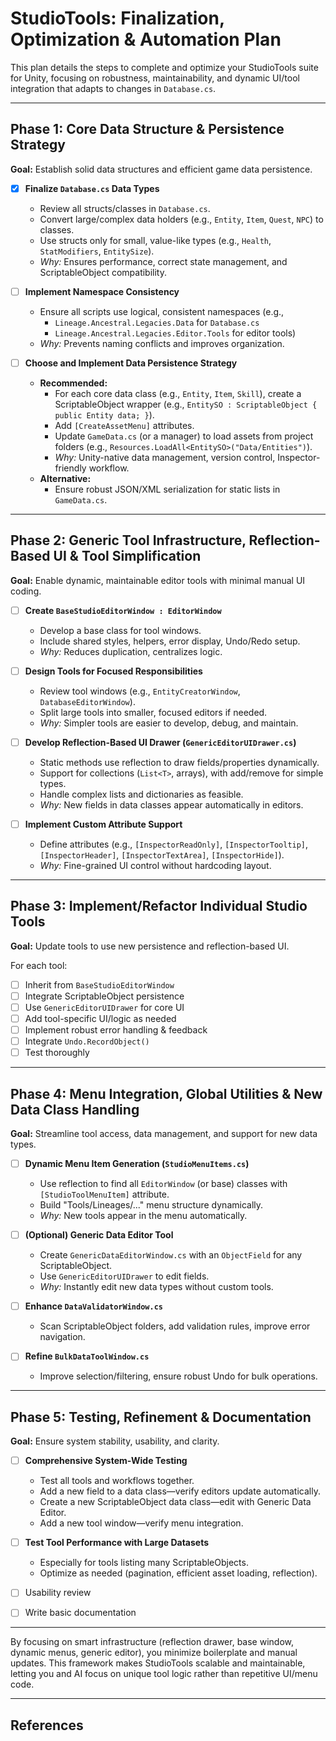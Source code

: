 # StudioTools: Finalization, Optimization & Automation Plan

This plan details the steps to complete and optimize your StudioTools suite for Unity, focusing on robustness, maintainability, and dynamic UI/tool integration that adapts to changes in `Database.cs`.

---

## Phase 1: Core Data Structure & Persistence Strategy

**Goal:** Establish solid data structures and efficient game data persistence.

- [x] **Finalize `Database.cs` Data Types**  
    - Review all structs/classes in `Database.cs`.  
    - Convert large/complex data holders (e.g., `Entity`, `Item`, `Quest`, `NPC`) to classes.  
    - Use structs only for small, value-like types (e.g., `Health`, `StatModifiers`, `EntitySize`).  
    - *Why:* Ensures performance, correct state management, and ScriptableObject compatibility.

- [ ] **Implement Namespace Consistency**  
    - Ensure all scripts use logical, consistent namespaces (e.g.,  
        - `Lineage.Ancestral.Legacies.Data` for `Database.cs`  
        - `Lineage.Ancestral.Legacies.Editor.Tools` for editor tools)  
    - *Why:* Prevents naming conflicts and improves organization.

- [ ] **Choose and Implement Data Persistence Strategy**  
    - **Recommended:**  
        - For each core data class (e.g., `Entity`, `Item`, `Skill`), create a ScriptableObject wrapper (e.g., `EntitySO : ScriptableObject { public Entity data; }`).  
        - Add `[CreateAssetMenu]` attributes.  
        - Update `GameData.cs` (or a manager) to load assets from project folders (e.g., `Resources.LoadAll<EntitySO>("Data/Entities")`).  
        - *Why:* Unity-native data management, version control, Inspector-friendly workflow.
    - **Alternative:**  
        - Ensure robust JSON/XML serialization for static lists in `GameData.cs`.

---

## Phase 2: Generic Tool Infrastructure, Reflection-Based UI & Tool Simplification

**Goal:** Enable dynamic, maintainable editor tools with minimal manual UI coding.

- [ ] **Create `BaseStudioEditorWindow : EditorWindow`**  
    - Develop a base class for tool windows.  
    - Include shared styles, helpers, error display, Undo/Redo setup.  
    - *Why:* Reduces duplication, centralizes logic.

- [ ] **Design Tools for Focused Responsibilities**  
    - Review tool windows (e.g., `EntityCreatorWindow`, `DatabaseEditorWindow`).  
    - Split large tools into smaller, focused editors if needed.  
    - *Why:* Simpler tools are easier to develop, debug, and maintain.

- [ ] **Develop Reflection-Based UI Drawer (`GenericEditorUIDrawer.cs`)**  
    - Static methods use reflection to draw fields/properties dynamically.  
    - Support for collections (`List<T>`, arrays), with add/remove for simple types.  
    - Handle complex lists and dictionaries as feasible.  
    - *Why:* New fields in data classes appear automatically in editors.

- [ ] **Implement Custom Attribute Support**  
    - Define attributes (e.g., `[InspectorReadOnly]`, `[InspectorTooltip]`, `[InspectorHeader]`, `[InspectorTextArea]`, `[InspectorHide]`).  
    - *Why:* Fine-grained UI control without hardcoding layout.

---

## Phase 3: Implement/Refactor Individual Studio Tools

**Goal:** Update tools to use new persistence and reflection-based UI.

For each tool:

- [ ] Inherit from `BaseStudioEditorWindow`
- [ ] Integrate ScriptableObject persistence
- [ ] Use `GenericEditorUIDrawer` for core UI
- [ ] Add tool-specific UI/logic as needed
- [ ] Implement robust error handling & feedback
- [ ] Integrate `Undo.RecordObject()`
- [ ] Test thoroughly

---

## Phase 4: Menu Integration, Global Utilities & New Data Class Handling

**Goal:** Streamline tool access, data management, and support for new data types.

- [ ] **Dynamic Menu Item Generation (`StudioMenuItems.cs`)**  
    - Use reflection to find all `EditorWindow` (or base) classes with `[StudioToolMenuItem]` attribute.  
    - Build "Tools/Lineages/..." menu structure dynamically.  
    - *Why:* New tools appear in the menu automatically.

- [ ] **(Optional) Generic Data Editor Tool**  
    - Create `GenericDataEditorWindow.cs` with an `ObjectField` for any ScriptableObject.  
    - Use `GenericEditorUIDrawer` to edit fields.  
    - *Why:* Instantly edit new data types without custom tools.

- [ ] **Enhance `DataValidatorWindow.cs`**  
    - Scan ScriptableObject folders, add validation rules, improve error navigation.

- [ ] **Refine `BulkDataToolWindow.cs`**  
    - Improve selection/filtering, ensure robust Undo for bulk operations.

---

## Phase 5: Testing, Refinement & Documentation

**Goal:** Ensure system stability, usability, and clarity.

- [ ] **Comprehensive System-Wide Testing**  
    - Test all tools and workflows together.  
    - Add a new field to a data class—verify editors update automatically.  
    - Create a new ScriptableObject data class—edit with Generic Data Editor.  
    - Add a new tool window—verify menu integration.

- [ ] **Test Tool Performance with Large Datasets**  
    - Especially for tools listing many ScriptableObjects.  
    - Optimize as needed (pagination, efficient asset loading, reflection).

- [ ] Usability review

- [ ] Write basic documentation

---

By focusing on smart infrastructure (reflection drawer, base window, dynamic menus, generic editor), you minimize boilerplate and manual updates. This framework makes StudioTools scalable and maintainable, letting you and AI focus on unique tool logic rather than repetitive UI/menu code.

---

## References

